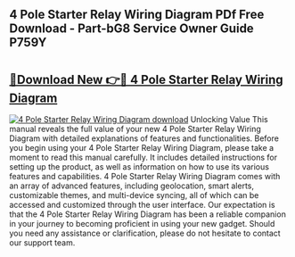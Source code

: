 ## 4 Pole Starter Relay Wiring Diagram PDf Free Download - Part-bG8 Service Owner Guide P759Y

# <h2><a href="http://dfsmhq.blite.top/?on=4+Pole+Starter+Relay+Wiring+Diagram">🔗Download New 👉🔴 4 Pole Starter Relay Wiring Diagram</a></h2>

[![4 Pole Starter Relay Wiring Diagram download](https://i.imgur.com/lujVjoI.png)](http://dfsmhq.blite.top/?on=4+Pole+Starter+Relay+Wiring+Diagram)
Unlocking Value This manual reveals the full value of your new 4 Pole Starter Relay Wiring Diagram with detailed explanations of features and functionalities. Before you begin using your 4 Pole Starter Relay Wiring Diagram, please take a moment to read this manual carefully. It includes detailed instructions for setting up the product, as well as information on how to use its various features and capabilities. 4 Pole Starter Relay Wiring Diagram comes with an array of advanced features, including geolocation, smart alerts, customizable themes, and multi-device syncing, all of which can be accessed and customized through the user interface. Our expectation is that the 4 Pole Starter Relay Wiring Diagram has been a reliable companion in your journey to becoming proficient in using your new gadget. Should you need any assistance or clarification, please do not hesitate to contact our support team.
